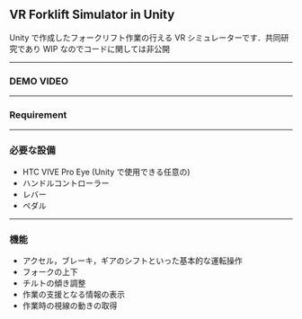 ## VR Forklift Simulator in Unity

Unity で作成したフォークリフト作業の行える VR シミュレーターです．共同研究であり WIP なのでコードに関しては非公開

---

### DEMO VIDEO

---

### Requirement

---

### 必要な設備

- HTC VIVE Pro Eye
  (Unity で使用できる任意の)
- ハンドルコントローラー
- レバー
- ペダル

---

### 機能

- アクセル，ブレーキ，ギアのシフトといった基本的な運転操作
- フォークの上下
- チルトの傾き調整
- 作業の支援となる情報の表示
- 作業時の視線の動きの取得
